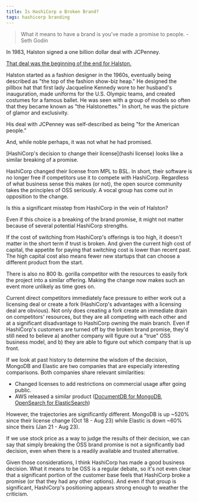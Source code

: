 ```yaml
---
title: Is HashiCorp a Broken Brand?
tags: hashicorp branding
---
```


> What it means to have a brand is you’ve made a promise to people. - Seth Godin

In 1983, Halston signed a one billion dollar deal with JCPenney.

[That deal was the beginning of the end for Halston.](halston)

Halston started as a fashion designer in the 1960s, eventually being described as "the top of the fashion show-biz heap." He designed the pillbox hat that first lady Jacqueline Kennedy wore to her husband's inauguration, made uniforms for the U.S. Olympic teams, and created costumes for a famous ballet. He was seen with a group of models so often that they became known as "the Halstonettes."
In short, he was the picture of glamor and exclusivity.

His deal with JCPenney was self-described as being "for the American people."

And, while noble perhaps, it was not what he had promised.

[HashiCorp's decision to change their license](hashi license) looks like a similar breaking of a promise.

HashiCorp changed their license from MPL to BSL. In short, their software is no longer free if competitors use it to compete with HashiCorp. Regardless of what business sense this makes (or not), the open source community takes the principles of OSS seriously. A vocal group has come out in opposition to the change.

Is this a significant misstep from HashiCorp in the vein of Halston?

Even if this choice is a breaking of the brand promise, it might not matter because of several potential HashiCorp strengths.

If the cost of switching from HashiCorp's offerings is too high, it doesn't matter in the short term if trust is broken. And given the current high cost of capital, the appetite for paying that switching cost is lower than recent past. The high capital cost also means fewer new startups that can choose a different product from the start.

There is also no 800 lb. gorilla competitor with the resources to easily fork the project into a similar offering. Making the change now makes such an event more unlikely as time goes on.

Current direct competitors immediately face pressure to either work out a licensing deal or create a fork (HashiCorp's advantages with a licensing deal are obvious). Not only does creating a fork create an immediate drain on competitors' resources, but they are all competing with each other and at a significant disadvantage to HashiCorp owning the main branch. Even if HashiCorp's customers are turned off by the broken brand promise, they'd still need to believe a) another company will figure out a "true" OSS business model, and b) they are able to figure out which company that is up front.

If we look at past history to determine the wisdom of the decision, MongoDB and Elastic are two companies that are especially interesting comparisons. Both companies share relevant similarities:

* Changed licenses to add restrictions on commercial usage after going public.
* AWS released a similar product ([DocumentDB for MongoDB](documentdb), [OpenSearch for ElasticSearch](opensearch))

However, the trajectories are significantly different. MongoDB is up ~520% since their license change (Oct 18 - Aug 23) while Elastic is down ~60% since theirs (Jan 21 - Aug 23).

If we use stock price as a way to judge the results of their decision, we can say that simply breaking the OSS brand promise is not a significantly bad decision, even when there is a readily available and trusted alternative.

Given those considerations, I think HashiCorp has made a good business decision. What it means to be OSS is a regular debate, so it's not even clear that a significant portion of the customer base feels that HashiCorp broke a promise (or that they had any other options). And even if that group is significant, HashiCorp's positioning appears strong enough to weather the criticism.

[halston]: https://www.fastcompany.com/90637111/what-happened-to-halston-the-rise-and-fall-of-an-american-fashion-icon
[hashi license]: https://www.hashicorp.com/blog/hashicorp-adopts-business-source-license
[documentdb]: https://techcrunch.com/2019/01/09/aws-gives-open-source-the-middle-finger/
[opensearch]: https://aws.amazon.com/blogs/opensource/introducing-opensearch/
